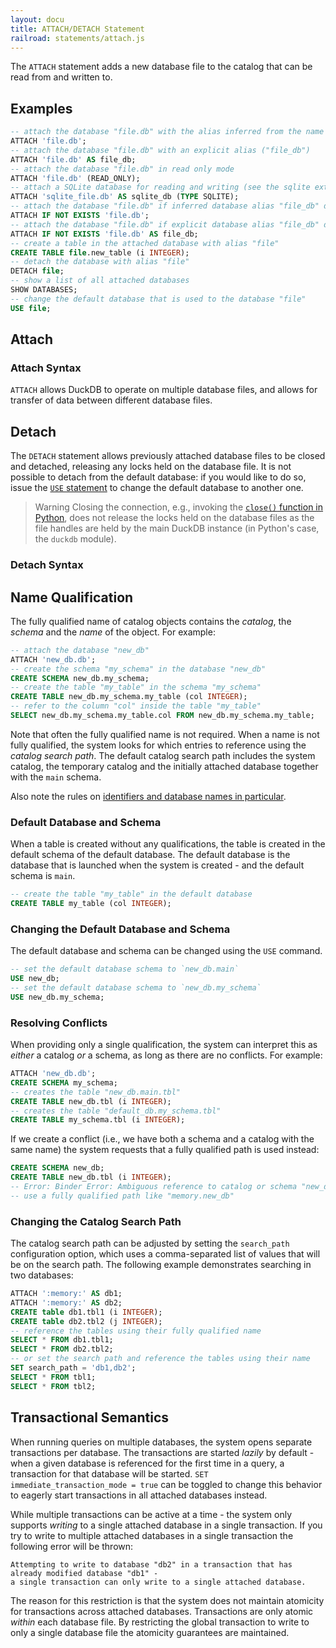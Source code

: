 ```yaml
---
layout: docu
title: ATTACH/DETACH Statement
railroad: statements/attach.js
---
```


The `ATTACH` statement adds a new database file to the catalog that can be read from and written to.

## Examples

```sql
-- attach the database "file.db" with the alias inferred from the name ("file")
ATTACH 'file.db';
-- attach the database "file.db" with an explicit alias ("file_db")
ATTACH 'file.db' AS file_db;
-- attach the database "file.db" in read only mode
ATTACH 'file.db' (READ_ONLY);
-- attach a SQLite database for reading and writing (see the sqlite extension for more information)
ATTACH 'sqlite_file.db' AS sqlite_db (TYPE SQLITE);
-- attach the database "file.db" if inferred database alias "file_db" does not yet exist
ATTACH IF NOT EXISTS 'file.db';
-- attach the database "file.db" if explicit database alias "file_db" does not yet exist
ATTACH IF NOT EXISTS 'file.db' AS file_db;
-- create a table in the attached database with alias "file"
CREATE TABLE file.new_table (i INTEGER);
-- detach the database with alias "file"
DETACH file;
-- show a list of all attached databases
SHOW DATABASES;
-- change the default database that is used to the database "file"
USE file;
```

## Attach

### Attach Syntax

<div id="rrdiagram1"></div>

`ATTACH` allows DuckDB to operate on multiple database files, and allows for transfer of data between different database files. 

## Detach

The `DETACH` statement allows previously attached database files to be closed and detached, releasing any locks held on the database file. It is not possible to detach from the default database: if you would like to do so, issue the [`USE` statement](use) to change the default database to another one.

> Warning Closing the connection, e.g., invoking the [`close()` function in Python](../../api/python/dbapi#connection), does not release the locks held on the database files as the file handles are held by the main DuckDB instance (in Python's case, the `duckdb` module).

### Detach Syntax

<div id="rrdiagram2"></div>

## Name Qualification

The fully qualified name of catalog objects contains the *catalog*, the *schema* and the *name* of the object. For example:

```sql
-- attach the database "new_db"
ATTACH 'new_db.db';
-- create the schema "my_schema" in the database "new_db"
CREATE SCHEMA new_db.my_schema;
-- create the table "my_table" in the schema "my_schema"
CREATE TABLE new_db.my_schema.my_table (col INTEGER);
-- refer to the column "col" inside the table "my_table"
SELECT new_db.my_schema.my_table.col FROM new_db.my_schema.my_table;
```

Note that often the fully qualified name is not required. When a name is not fully qualified, the system looks for which entries to reference using the *catalog search path*. The default catalog search path includes the system catalog, the temporary catalog and the initially attached database together with the `main` schema.

Also note the rules on [identifiers and database names in particular](../keywords_and_identifiers#database-names).

### Default Database and Schema

When a table is created without any qualifications, the table is created in the default schema of the default database. The default database is the database that is launched when the system is created - and the default schema is `main`.

```sql
-- create the table "my_table" in the default database
CREATE TABLE my_table (col INTEGER);
```

### Changing the Default Database and Schema

The default database and schema can be changed using the `USE` command.

```sql
-- set the default database schema to `new_db.main`
USE new_db;
-- set the default database schema to `new_db.my_schema`
USE new_db.my_schema;
```

### Resolving Conflicts

When providing only a single qualification, the system can interpret this as *either* a catalog *or* a schema, as long as there are no conflicts. For example:

```sql
ATTACH 'new_db.db';
CREATE SCHEMA my_schema;
-- creates the table "new_db.main.tbl"
CREATE TABLE new_db.tbl (i INTEGER);
-- creates the table "default_db.my_schema.tbl"
CREATE TABLE my_schema.tbl (i INTEGER);
```

If we create a conflict (i.e., we have both a schema and a catalog with the same name) the system requests that a fully qualified path is used instead:

```sql
CREATE SCHEMA new_db;
CREATE TABLE new_db.tbl (i INTEGER);
-- Error: Binder Error: Ambiguous reference to catalog or schema "new_db" -
-- use a fully qualified path like "memory.new_db"
```

### Changing the Catalog Search Path

The catalog search path can be adjusted by setting the `search_path` configuration option, which uses a comma-separated list of values that will be on the search path. The following example demonstrates searching in two databases:

```sql
ATTACH ':memory:' AS db1;
ATTACH ':memory:' AS db2;
CREATE table db1.tbl1 (i INTEGER);
CREATE table db2.tbl2 (j INTEGER);
-- reference the tables using their fully qualified name
SELECT * FROM db1.tbl1;
SELECT * FROM db2.tbl2;
-- or set the search path and reference the tables using their name
SET search_path = 'db1,db2';
SELECT * FROM tbl1;
SELECT * FROM tbl2;
```

## Transactional Semantics

When running queries on multiple databases, the system opens separate transactions per database. The transactions are started *lazily* by default - when a given database is referenced for the first time in a query, a transaction for that database will be started. `SET immediate_transaction_mode = true` can be toggled to change this behavior to eagerly start transactions in all attached databases instead.

While multiple transactions can be active at a time - the system only supports *writing* to a single attached database in a single transaction. If you try to write to multiple attached databases in a single transaction the following error will be thrown:

```text
Attempting to write to database "db2" in a transaction that has already modified database "db1" -
a single transaction can only write to a single attached database.
```

The reason for this restriction is that the system does not maintain atomicity for transactions across attached databases. Transactions are only atomic *within* each database file. By restricting the global transaction to write to only a single database file the atomicity guarantees are maintained.
